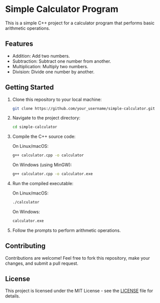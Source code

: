 # Simple Calculator Program

This is a simple C++ project for a calculator program that performs basic arithmetic operations.

## Features

- Addition: Add two numbers.
- Subtraction: Subtract one number from another.
- Multiplication: Multiply two numbers.
- Division: Divide one number by another.

## Getting Started

1. Clone this repository to your local machine:

    ```bash
    git clone https://github.com/your_username/simple-calculator.git
    ```

2. Navigate to the project directory:

    ```bash
    cd simple-calculator
    ```

3. Compile the C++ source code:

    On Linux/macOS:
    ```bash
    g++ calculator.cpp -o calculator
    ```

    On Windows (using MinGW):
    ```bash
    g++ calculator.cpp -o calculator.exe
    ```

4. Run the compiled executable:

    On Linux/macOS:
    ```bash
    ./calculator
    ```

    On Windows:
    ```bash
    calculator.exe
    ```

5. Follow the prompts to perform arithmetic operations.

## Contributing

Contributions are welcome! Feel free to fork this repository, make your changes, and submit a pull request.

## License

This project is licensed under the MIT License - see the [LICENSE](LICENSE) file for details.
